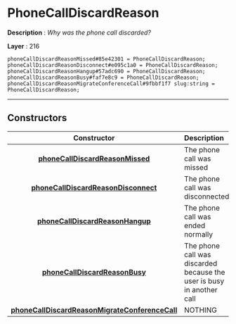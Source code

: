 # PhoneCallDiscardReason

**Description** : *Why was the phone call discarded?*

**Layer** : 216

```tl
phoneCallDiscardReasonMissed#85e42301 = PhoneCallDiscardReason;
phoneCallDiscardReasonDisconnect#e095c1a0 = PhoneCallDiscardReason;
phoneCallDiscardReasonHangup#57adc690 = PhoneCallDiscardReason;
phoneCallDiscardReasonBusy#faf7e8c9 = PhoneCallDiscardReason;
phoneCallDiscardReasonMigrateConferenceCall#9fbbf1f7 slug:string = PhoneCallDiscardReason;
```

---

## Constructors

| Constructor | Description |
| :---: | :--- |
| [**phoneCallDiscardReasonMissed**](constructor/phoneCallDiscardReasonMissed) | The phone call was missed |
| [**phoneCallDiscardReasonDisconnect**](constructor/phoneCallDiscardReasonDisconnect) | The phone call was disconnected |
| [**phoneCallDiscardReasonHangup**](constructor/phoneCallDiscardReasonHangup) | The phone call was ended normally |
| [**phoneCallDiscardReasonBusy**](constructor/phoneCallDiscardReasonBusy) | The phone call was discarded because the user is busy in another call |
| [**phoneCallDiscardReasonMigrateConferenceCall**](constructor/phoneCallDiscardReasonMigrateConferenceCall) | NOTHING |
